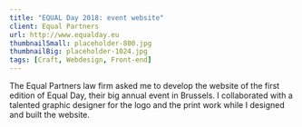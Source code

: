 ```yaml
---
title: "EQUAL Day 2018: event website"
client: Equal Partners
url: http://www.equalday.eu
thumbnailSmall: placeholder-800.jpg
thumbnailBig: placeholder-1024.jpg
tags: [Craft, Webdesign, Front-end]
---
```


The Equal Partners law firm  asked me to develop the website of the first edition of Equal Day, their big annual event in Brussels. I collaborated with a talented graphic designer for the logo and the print work while I designed and built the website.
